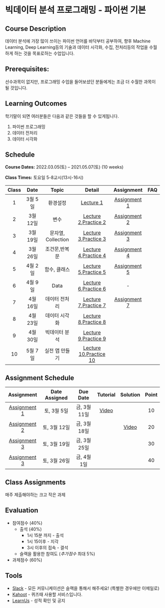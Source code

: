# 빅데이터 분석 프로그래밍 - 파이썬 기본

## Course Description

데이터 분석에 가장 많이 쓰이는 파이썬 언어를 바닥부터 공부하여, 향후 Machine Learning, Deep Learning등의 기술과 데이터 시각화, 수집, 전처리등의 작업을 수월하게 하는 것을 목표로하는 수업입니다.



## Prerequisites:  
선수과목이 없지만, 프로그래밍 수업을 들어보셨던 분들에게는 조금 더 수월한 과목이 될 것입니다.

## Learning Outcomes

학기말이 되면 여러분들은 다음과 같은 것들을 할 수 있게됩니다.

1. 파이썬 프로그래밍
1. 데이터 전처리
1. 데이터 시각화

## Schedule

**Course Dates:** 2022.03.05(토) – 2021.05.07(토) (10 weeks)

**Class Times:** 토요일 5-8교시(13시-16시) 

| Class |       Date       |      Topic     |       Detail       |   Assignment  | FAQ |
|:-----:|:----------------:|:--------------:|:------------------:|:-------------:|:---:|
|  1  |  3월 5일            |     환경설정     |    [Lecture 1]     |   [Assignment 1]            |     |
|  2  |  3월 12일           |     변수        |  [Lecture 2],[Practice 2]  | [Assignment 2]   |     |
|  3  |  3월 19일           |     문자열, Collection | [Lecture 3],[Practice 3]   |  [Assignment 3] |     |
|  4  |  3월 26일           |    조건문,반복문  |  [Lecture 4],[Practice 4]   |  [Assignment 4] |     |
|  5  |  4월 2일            |    함수, 클래스   |  [Lecture 5],[Practice 5]   |   [Assignment 5]   |     |
|  6  |  4월 9일           |    Data        |  [Lecture 6],[Practice 6]   |   -            |     |
|  7  |  4월 16일           |    데이터 전처리   |  [Lecture 7],[Practice 7]   |   [Assignment 7]   |     |
|  8  |  4월 23일           |    데이터 시각화   | [Lecture 8],[Practice 8]|               |     |
|  9  |  4월 30일            |    빅데이터 분석   | [Lecture 9],[Practice 9] |               |     |
|  10 |  5월 7일           |    실전 앱 만들기   | [Lecture 10],[Practice 10] |               |     |






[Lecture 1]: lecture/week-01
[Lecture 2]: lecture/week-02
[Lecture 3]: lecture/week-03
[Lecture 4]: lecture/week-04
[Lecture 5]: lecture/week-05
[Lecture 6]: lecture/week-06
[Lecture 7]: lecture/week-07
[Lecture 8]: lecture/week-08
[Lecture 9]: lecture/week-09
[Lecture 10]: lecture/week-10


[Assignment 1]: assignment/week-01
[Assignment 2]: assignment/week-02
[Assignment 3]: assignment/week-03
[Assignment 4]: assignment/week-04
[Assignment 5]: assignment/week-05
[Assignment 7]: assignment/week-07



[Practice 1]: practice/week-01
[Practice 2]: practice/week-02
[Practice 3]: practice/week-03
[Practice 4]: practice/week-04
[Practice 5]: practice/week-05
[Practice 6]: practice/week-06
[Practice 7]: practice/week-07
[Practice 8]: practice/week-08
[Practice 9]: practice/week-09
[Practice 10]: practice/week-10

[FAQ 1]: FAQ.md#week-01


## Assignment Schedule 


|               Assignment               | Date Assigned |   Due Date   |    Tutorial  |   Solution   |    Point     |
|:--------------------------------------:|:-------------:|:------------:|:------------:|:------------:|:------------:|
| [Assignment 1]                      |  토, 3월 5일  |  금, 3월 11일 | [Video](https://www.loom.com/share/1d7d4511cec7476e9c6fb4d080f9e4a3) | | 10 |
| [Assignment 2]                      |  토, 3월 12일  |  금, 3월 18일 |  | [Video](https://www.loom.com/share/b6e6cdd4a8c045cc83aa316da182a341) | 20 |
| [Assignment 3]                      |  토, 3월 19일  |  금, 3월 25일 |  | | 30 |
| [Assignment 3]                      |  토, 3월 26일  |  금, 4월 1일 |  | | 40 |





## Class Assignments

매주 제출해야하는 크고 작은 과제


## Evaluation


- 참여점수 (40%)
    - 출석 (40%) 
        - 1시 15분 까지 - 출석
        - 1시 15이후 - 지각
        - 3시 이후의 접속 - 결석
    - 슬랙을 활용한 참여도 (*추가점수* 최대 5%)
- 과제점수 (60%)

## Tools

- [Slack](https://slack-cgc1886.slack.com/) - 모든 커뮤니케이션은 슬랙을 통해서 해주세요! (특별한 경우에만 이메일로)
- [Kahoot](https://kahoot.it) - 퀴즈때 사용할 서비스입니다.
- [LearnUs](https://www.learnus.org/course/view.php?id=210365) - 성적 확인 및 공지

